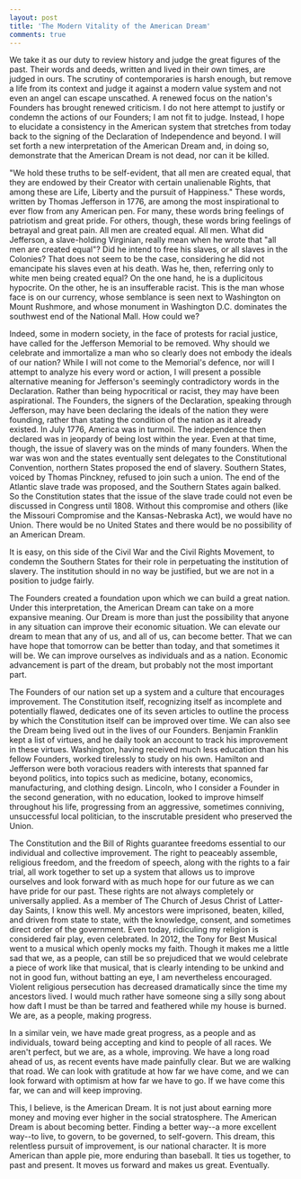 ```yaml
---
layout: post
title: 'The Modern Vitality of the American Dream'
comments: true
---
```


We take it as our duty to review history and judge the great figures of the past. Their words and deeds, written and lived in their own times, are judged in ours. The scrutiny of contemporaries is harsh enough, but remove a life from its context and judge it against a modern value system and not even an angel can escape unscathed. A renewed focus on the nation's Founders has brought renewed criticism. I do not here attempt to justify or condemn the actions of our Founders; I am not fit to judge. Instead, I hope to elucidate a consistency in the American system that stretches from today back to the signing of the Declaration of Independence and beyond. I will set forth a new interpretation of the American Dream and, in doing so, demonstrate that the American Dream is not dead, nor can it be killed.

"We hold these truths to be self-evident, that all men are created equal, that they are endowed by their Creator with certain unalienable Rights, that among these are Life, Liberty and the pursuit of Happiness." These words, written by Thomas Jefferson in 1776, are among the most inspirational to ever flow from any American pen. For many, these words bring feelings of patriotism and great pride. For others, though, these words bring feelings of betrayal and great pain. All men are created equal. All men. What did Jefferson, a slave-holding Virginian, really mean when he wrote that "all men are created equal"? Did he intend to free his slaves, or all slaves in the Colonies? That does not seem to be the case, considering he did not emancipate his slaves even at his death. Was he, then, referring only to white men being created equal? On the one hand, he is a duplicitous hypocrite. On the other, he is an insufferable racist. This is the man whose face is on our currency, whose semblance is seen next to Washington on Mount Rushmore, and whose monument in Washington D.C. dominates the southwest end of the National Mall. How could we?

Indeed, some in modern society, in the face of protests for racial justice, have called for the Jefferson Memorial to be removed. Why should we celebrate and immortalize a man who so clearly does not embody the ideals of our nation? While I will not come to the Memorial's defence, nor will I attempt to analyze his every word or action, I will present a possible alternative meaning for Jefferson's seemingly contradictory words in the Declaration. Rather than being hypocritical or racist, they may have been aspirational. The Founders, the signers of the Declaration, speaking through Jefferson, may have been declaring the ideals of the nation they were founding, rather than stating the condition of the nation as it already existed. In July 1776, America was in turmoil. The independence then declared was in jeopardy of being lost within the year. Even at that time, though, the issue of slavery was on the minds of many founders. When the war was won and the states eventually sent delegates to the Constitutional Convention, northern States proposed the end of slavery. Southern States, voiced by Thomas Pinckney, refused to join such a union. The end of the Atlantic slave trade was proposed, and the Southern States again balked. So the Constitution states that the issue of the slave trade could not even be discussed in Congress until 1808. Without this compromise and others (like the Missouri Compromise and the Kansas-Nebraska Act), we would have no Union. There would be no United States and there would be no possibility of an American Dream.

It is easy, on this side of the Civil War and the Civil Rights Movement, to condemn the Southern States for their role in perpetuating the institution of slavery. The institution should in no way be justified, but we are not in a position to judge fairly.

The Founders created a foundation upon which we can build a great nation. Under this interpretation, the American Dream can take on a more expansive meaning. Our Dream is more than just the possibility that anyone in any situation can improve their economic situation. We can elevate our dream to mean that any of us, and all of us, can become better. That we can have hope that tomorrow can be better than today, and that sometimes it will be. We can improve ourselves as individuals and as a nation. Economic advancement is part of the dream, but probably not the most important part.

The Founders of our nation set up a system and a culture that encourages improvement. The Constitution itself, recognizing itself as incomplete and potentially flawed, dedicates one of its seven articles to outline the process by which the Constitution itself can be improved over time. We can also see the Dream being lived out in the lives of our Founders. Benjamin Franklin kept a list of virtues, and he daily took an account to track his improvement in these virtues. Washington, having received much less education than his fellow Founders, worked tirelessly to study on his own. Hamilton and Jefferson were both voracious readers with interests that spanned far beyond politics, into topics such as medicine, botany, economics, manufacturing, and clothing design. Lincoln, who I consider a Founder in the second generation, with no education, looked to improve himself throughout his life, progressing from an aggressive, sometimes conniving, unsuccessful local politician, to the inscrutable president who preserved the Union.

The Constitution and the Bill of Rights guarantee freedoms essential to our individual and collective improvement. The right to peaceably assemble, religious freedom, and the freedom of speech, along with the rights to a fair trial, all work together to set up a system that allows us to improve ourselves and look forward with as much hope for our future as we can have pride for our past. These rights are not always completely or universally applied. As a member of The Church of Jesus Christ of Latter-day Saints, I know this well. My ancestors were imprisoned, beaten, killed, and driven from state to state, with the knowledge, consent, and sometimes direct order of the government. Even today, ridiculing my religion is considered fair play, even celebrated. In 2012, the Tony for Best Musical went to a musical which openly mocks my faith. Though it makes me a little sad that we, as a people, can still be so prejudiced that we would celebrate a piece of work like that musical, that is clearly intending to be unkind and not in good fun, without batting an eye, I am nevertheless encouraged. Violent religious persecution has decreased dramatically since the time my ancestors lived. I would much rather have someone sing a silly song about how daft I must be than be tarred and feathered while my house is burned. We are, as a people, making progress.

In a similar vein, we have made great progress, as a people and as individuals, toward being accepting and kind to people of all races. We aren't perfect, but we are, as a whole, improving. We have a long road ahead of us, as recent events have made painfully clear. But we are walking that road. We can look with gratitude at how far we have come, and we can look forward with optimism at how far we have to go. If we have come this far, we can and will keep improving.

This, I believe, is the American Dream. It is not just about earning more money and moving ever higher in the social stratosphere. The American Dream is about becoming better. Finding a better way--a more excellent way--to live, to govern, to be governed, to self-govern. This dream, this relentless pursuit of improvement, is our national character. It is more American than apple pie, more enduring than baseball. It ties us together, to past and present. It moves us forward and makes us great. Eventually.
